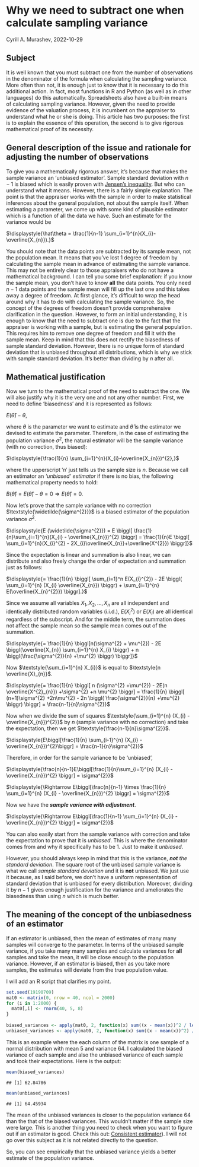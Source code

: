 Why we need to subtract one when calculate sampling variance
================
Cyrill A. Murashev,
2022-10-29

## Subject

It is well known that you must subtract one from the number of
observations in the denominator of the formula when calculating the
sampling variance. More often than not, it is enough just to know that
it is necessary to do this additional action. In fact, most functions in
R and Python (as well as in other languages) do this automatically.
Spreadsheets also have a built-in means of calculating sampling
variance. However, given the need to provide evidence of the valuation
process, it is incumbent on the appraiser to understand what he or she
is doing. This article has two purposes: the first is to explain the
essence of this operation, the second is to give rigorous mathematical
proof of its necessity.

## General description of the issue and rationale for adjusting the number of observations

To give you a mathematically rigorous answer, it’s because that makes
the sample variance an ‘unbiased estimator’. Sample standard deviation
with $\textstyle{n-1}$ is biased which is easily proven with [Jensen’s
inequality](https://en.wikipedia.org/wiki/Jensen's_inequality). But who
can understand what it means. However, there is a fairly simple
explanation. The point is that the appraiser works with the sample in
order to make statistical inferences about the general population, not
about the sample itself. When estimating a parameter, we come up with
some kind of plausible estimator which is a function of all the data we
have. Such an estimate for the variance would be

$\displaystyle{\hat\theta = \frac{1}{n-1} \sum_{i=1}^{n}(X_{i}-\overline{X_{n}}).}$

You should note that the data points are subtracted by its sample mean,
not the population mean. It means that you’ve lost 1 degree of freedom
by calculating the sample mean in advance of estimating the sample
variance. This may not be entirely clear to those appraisers who do not
have a mathematical background. I can tell you some brief explanation:
if you know the sample mean, you don’t have to know **all** the data
points. You only need $\textstyle{n-1}$ data points and the sample mean
will fill up the last one and this takes away a degree of freedom. At
first glance, it’s difficult to wrap the head around why it has to do
with calculating the sample variance. So, the concept of the degrees of
freedom doesn’t provide comprehensive clarification in the question.
However, to form an initial understanding, it is enough to know that the
need to subtract one is due to the fact that the appraiser is working
with a sample, but is estimating the general population. This requires
him to remove one degree of freedom and fill it with the sample mean.
Keep in mind that this does not rectify the biasedness of sample
standard deviation. However, there is no unique form of standard
deviation that is unbiased throughout all distributions, which is why we
stick with sample standard deviation. It’s better than dividing by
$\textstyle{n}$ after all.

## Mathematical justification

Now we turn to the mathematical proof of the need to subtract the one.
We will also justify why it is the very one and not any other number.
First, we need to define ‘biasedness’ and it is represented as follows:

$\displaystyle{E(\hat\theta)-\theta,}$

where $\textstyle{\theta}$ is the parameter we want to estimate and
$\textstyle{\hat\theta}$ is the estimator we devised to estimate the
parameter. Therefore, in the case of estimating the population variance
$\textstyle{\sigma^{2}}$, the natural estimator will be the sample
variance (with no correction, thus biased):

$\displaystyle{\frac{1}{n} \sum_{i=1}^{n}(X_{i}-\overline{X_{n}})^{2},}$

where the upperscript $\textstyle{'n'}$ just tells us the sample size is
$\textstyle{n}$. Because we call an estimator an *‘unbiased’ estimator*
if there is no bias, the following mathematical property needs to hold:

$\displaystyle{B(\hat\theta) = E(\hat\theta) - \theta = 0 \Rightarrow E(\hat\theta) = 0.}$

Now let’s prove that the sample variance with no correction
$\textstyle{\widetilde{\sigma^{2}}}$ is a biased estimator of the
population variance $\textstyle{\sigma^{2}}$.

$\displaystyle{E (\widetilde{\sigma^{2}}) = E \biggl[ \frac{1}{n}\sum_{i=1}^{n}(X_{i} - \overline{X_{n}})^{2} \biggr] = \frac{1}{n}E \biggl[ \sum_{i=1}^{n}(X_{i}^{2} - 2X_{i}\overline{X_{n}}+\overline{X^{2}}) \biggr]}$

Since the expectation is linear and summation is also linear, we can
distribute and also freely change the order of expectation and summation
just as follows:

$\displaystyle{= \frac{1}{n} \biggl[ \sum_{i=1}^n E(X_{i}^{2}) - 2E \biggl( \sum_{i=1}^{n} (X_{i} \overline{X_{n}}) \biggr) + \sum_{i=1}^{n} E(\overline{X_{n}^{2}}) \biggr].}$

Since we assume all variables $\textstyle{X_{1}, X_{2}, \ldots, X_{n}}$
are all independent and identically distributed random variables
(i.i.d.), $\textstyle{E(X_{i}^{2})}$ or $\textstyle{E(X_{i})}$ are all
identical regardless of the subscript. And for the middle term, the
summation does not affect the sample mean so the sample mean comes out
of the summation.

$\displaystyle{= \frac{1}{n} \biggl[n(\sigma^{2} + \mu^{2}) - 2E \biggl(\overline{X_{n}} \sum_{i=1}^{n} X_{i} \biggr) + n \biggl(\frac{\sigma^{2}}{n} +\mu^{2} \biggr) \biggr]}$

Now $\textstyle{\sum_{i=1}^{n} X_{i}}$ is equal to
$\textstyle{n \overline{X}_{n}}$.

$\displaystyle{= \frac{1}{n} \biggl[ n (\sigma^{2} +\mu^{2}) - 2E(n \overline{X^{2}_{n}}) +\sigma^{2} +n \mu^{2} \biggr] = \frac{1}{n} \biggl[ (n+1)\sigma^{2} +2n\mu^{2} - 2n \biggl( \frac{\sigma^{2}}{n} +\mu^{2} \biggr) \biggr] = \frac{n-1}{n}\sigma^{2}}$

Now when we divide the sum of squares
$\textstyle{\sum_{i=1}^{n} (X_{i} - \overline{X_{n}})^{2}}$ by
$\textstyle{n}$ (sample variance with no correction) and take the
expectation, then we get $\textstyle{\frac{n-1}{n}\sigma^{2}}$.

$\displaystyle{E\biggl[\frac{1}{n} \sum_{i-1}^{n} (X_{i} - \overline{X_{n}})^{2}\biggr] = \frac{n-1}{n}\sigma^{2}}$

Therefore, in order for the sample variance to be ‘unbiased’,

$\displaystyle{\frac{n}{n-1}E\biggl[\frac{1}{n}\sum_{i=1}^{n} (X_{i} - \overline{X_{n}})^{2} \biggr] = \sigma^{2}}$

$\displaystyle{\Rightarrow E\biggl[\frac{n}{n-1} \times \frac{1}{n} \sum_{i=1}^{n} (X_{i} - \overline{X_{n}})^{2} \biggr] = \sigma^{2}}$

Now we have the ***sample variance with adjustment***.

$\displaystyle{\Rightarrow E\biggl[\frac{1}{n-1} \sum_{i=1}^{n} (X_{i} - \overline{X_{n}})^{2} \biggr] = \sigma^{2}}$

You can also easily start from the sample variance with correction and
take the expectation to prove that it is *unbiased*. This is where the
denominator comes from and why it specifically has to be 1. Just to make
it *unbiased*.

However, you should always keep in mind that this is the variance,
***not** the standard deviation*. The square root of the unbiased sample
variance is what we call *sample standard deviation* and it is **not**
unbiased. We just use it because, as I said before, we don’t have a
uniform representation of standard deviation that is unbiased for every
distribution. Moreover, dividing it by $\textstyle{n-1}$ gives enough
justification for the variance and ameliorates the biasedness than using
$n$ which is much better.

## The meaning of the concept of the unbiasedness of an estimator

If an estimator is unbiased, then the mean of estimates of many many
samples will converge to the parameter. In terms of the unbiased sample
variance, if you take many many samples and calculate variances for
**all** samples and take the mean, it will be close enough to the
population variance. However, if an estimator is biased, then as you
take more samples, the estimates will deviate from the true population
value.

I will add an R script that clarifies my point.

``` r
set.seed(19190709) 
mat0 <- matrix(0, nrow = 40, ncol = 2000) 
for (i in 1:2000) { 
  mat0[,i] <- rnorm(40, 5, 8) 
} 
 
biased_variances <- apply(mat0, 2, function(x) sum((x - mean(x))^2 / length(x))) 
unbiased_variances <- apply(mat0, 2, function(x) sum((x - mean(x))^2) / (length(x)-1)) 
```

This is an example where the each column of the matrix is one sample of
a normal distribution with mean 5 and variance 64. I calculated the
biased variance of each sample and also the unbiased variance of each
sample and took their expectations. Here is the output:

``` r
mean(biased_variances) 
```

    ## [1] 62.84786

``` r
mean(unbiased_variances)
```

    ## [1] 64.45934

The mean of the unbiased variances is closer to the population variance
64 than the that of the biased variances. This wouldn’t matter if the
sample size were large. This is another thing you need to check when you
want to figure out if an estimator is good. Check this out: [Consistent
estimator](https://en.wikipedia.org/wiki/Consistent_estimator)). I will
not go over this subject as it is not related directly to the question.

So, you can see empirically that the unbiased variance yields a better
estimate of the population variance.
